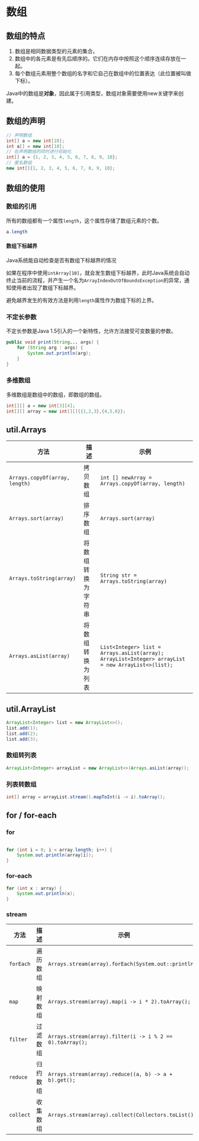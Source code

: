 # 数组

## 数组的特点
1. 数组是相同数据类型的元素的集合。
2. 数组中的各元素是有先后顺序的。它们在内存中按照这个顺序连续存放在一起。
3. 每个数组元素用整个数组的名字和它自己在数组中的位置表达（此位置被叫做下标）。

Java中的数组是**对象**，因此属于引用类型，数组对象需要使用new关键字来创建。

## 数组的声明

```java
// 声明数组
int[] a = new int[10];
int a[] = new int[10];
// 在声明数组的同时进行初始化
int[] a = {1, 2, 3, 4, 5, 6, 7, 8, 9, 10};
// 匿名数组
new int[]{1, 2, 3, 4, 5, 6, 7, 8, 9, 10};
```
## 数组的使用

### 数组的引用

所有的数组都有一个属性`length`，这个属性存储了数组元素的个数。
```java
a.length
```
#### 数组下标越界

Java系统能自动检查是否有数组下标越界的情况

如果在程序中使用`intArray[10]`，就会发生数组下标越界，此时Java系统会自动终止当前的流程，并产生一个名为`ArrayIndexOutOfBoundsException`的异常，通知使用者出现了数组下标越界。

避免越界发生的有效方法是利用`length`属性作为数组下标的上界。

### 不定长参数

不定长参数是Java 1.5引入的一个新特性，允许方法接受可变数量的参数。

```java
public void print(String... args) {
    for (String arg : args) {
        System.out.println(arg);
    }
}
```
### 多维数组

多维数组是数组中的数组，即数组的数组。

```java
int[][] a = new int[3][4];
int[][] array = new int[][]{{1,2,3},{4,5,6}};
```

## util.Arrays
| 方法 | 描述 | 示例|
| --- | --- | --- |
| `Arrays.copyOf(array, length)` | 拷贝数组 | `int [] newArray = Arrays.copyOf(array, length)` |
| `Arrays.sort(array)` | 排序数组 | `Arrays.sort(array)` |
| `Arrays.toString(array)` | 将数组转换为字符串 | `String str = Arrays.toString(array)` |
| `Arrays.asList(array)` | 将数组转换为列表 | `List<Integer> list = Arrays.asList(array); ArrayList<Integer> arrayList = new ArrayList<>(list);` |


## util.ArrayList

```java
ArrayList<Integer> list = new ArrayList<>();
list.add(1);
list.add(2);
list.add(3);
```

### 数组转列表

```java
ArrayList<Integer> arrayList = new ArrayList<>(Arrays.asList(array));
```

### 列表转数组

```java
int[] array = arrayList.stream().mapToInt(i -> i).toArray();
```



## for / for-each

### for

```java

for (int i = 0; i < array.length; i++) {
    System.out.println(array[i]);
}
```

### for-each

```java
for (int x : array) {
    System.out.println(x);
}
```

### stream

| 方法 | 描述 | 示例 |   
| --- | --- | --- |
| `forEach` | 遍历数组 | `Arrays.stream(array).forEach(System.out::println);` |
| `map` | 映射数组 | `Arrays.stream(array).map(i -> i * 2).toArray();` |
| `filter` | 过滤数组 | `Arrays.stream(array).filter(i -> i % 2 == 0).toArray();` |
| `reduce` | 归约数组 | `Arrays.stream(array).reduce((a, b) -> a + b).get();` | 
| `collect` | 收集数组 | `Arrays.stream(array).collect(Collectors.toList());` |
